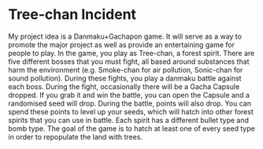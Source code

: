 # Tree-chan Incident 

My project idea is a Danmaku+Gachapon game. It will serve as a way to promote the major project as well as provide an entertaining game for people to play.  In the game, you play as Tree-chan, a forest spirit. There are five different bosses that you must fight, all based around substances that harm the environment (e.g. Smoke-chan for air pollution, Sonic-chan for sound pollution). During these fights, you play a danmaku battle against each boss. During the fight, occasionally there will be a Gacha Capsule dropped. If you grab it and win the battle, you can open the Capsule and a randomised seed will drop. During the battle, points will also drop.  You can spend these points to level up your seeds, which will hatch into other forest spirits that you can use in battle. Each spirit has a different bullet type and bomb type. The goal of the game is to hatch at least one of every seed type in order to repopulate the land with trees.
